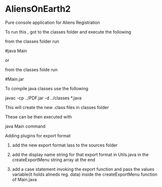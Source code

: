 AliensOnEarth2
==============

Pure console application for Aliens Registration 

To run this , got to the classes folder and execute the following

from the classes folder run 

#java Main

or 

from the classes folde run

#Main.jar

To compile java classes use the following 

javac -cp ../PDF.jar -d ../classes *.java

This will create the new .class files in classes folder

These can be then executed with 

java Main command

Adding plugins for export format

1. add the new export format lass to the sources folder

2. add the display name string for that export format in Utils.java in the createExportMenu string array at the end

3. add a case statement invoking the export function and pass the values variable(it holds alineds reg. data) inside the createExportMenu function of Main.java
